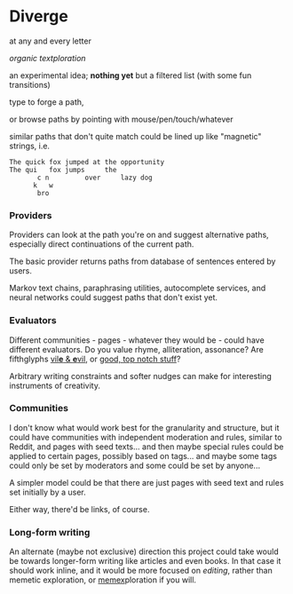 
# Diverge

at any and every letter

*organic textploration*

<!-- I implore you to explore the text galore -->
<!-- where there's text, there's always more -->
<!-- where there's text, there's always more -->
<!-- there's always more, there's always more -->
<!-- there's always more... there's always more... -->

an experimental idea;
**nothing yet** but a filtered list
(with some fun transitions)

type to forge a path,

or browse paths by pointing with mouse/pen/touch/whatever

similar paths that don't quite match could be lined up like "magnetic" strings, i.e.

	The quick fox jumped at the opportunity
	The qui   fox jumps     the
	       c n         over     lazy dog
	      k   w
	       bro

### Providers

Providers can look at the path you're on and suggest alternative paths,
especially direct continuations of the current path.

The basic provider returns paths from database of sentences entered by users.

Markov text chains, paraphrasing utilities, autocomplete services, and neural networks
could suggest paths that don't exist yet.

### Evaluators

Different communities - pages - whatever they would be -
could have different evaluators.
Do you value rhyme, alliteration, assonance?
Are fifthglyphs [vil<b>e</b> & <b>e</b>vil](https://www.reddit.com/r/AVoid5/),
or [good, top notch stuff](https://www.reddit.com/r/EmboldenTheE/)?
<!-- (Subverting demonstration of those phrases by reversing the demonstrations) -->

Arbitrary writing constraints and softer nudges
can make for interesting instruments of creativity.

### Communities

I don't know what would work best
for the granularity and structure,
but it could have communities
with independent moderation and rules,
similar to Reddit,
and pages with seed texts...
and then maybe special rules could be applied to certain pages,
possibly based on tags...
and maybe some tags could only be set by moderators and some could be set by anyone...

A simpler model could be that
there are just pages
with seed text and rules
set initially by a user.

Either way, there'd be links, of course.

<!--
Is seed text the way to go?
If discovery is based on the prefix of the seed text,
you might be discouraged from making a minor change........
or reinterpretation of something........................... -->

### Long-form writing

An alternate (maybe not exclusive) direction this project could take
would be towards longer-form writing like articles and even books.
In that case it should work inline,
and it would be more focused on *editing*,
rather than memetic exploration,
or [memex](https://en.wikipedia.org/wiki/Memex)ploration if you will.

<!-- Sorta related, a different textploration idea: https://andymakes.itch.io/intimate-codex -->
